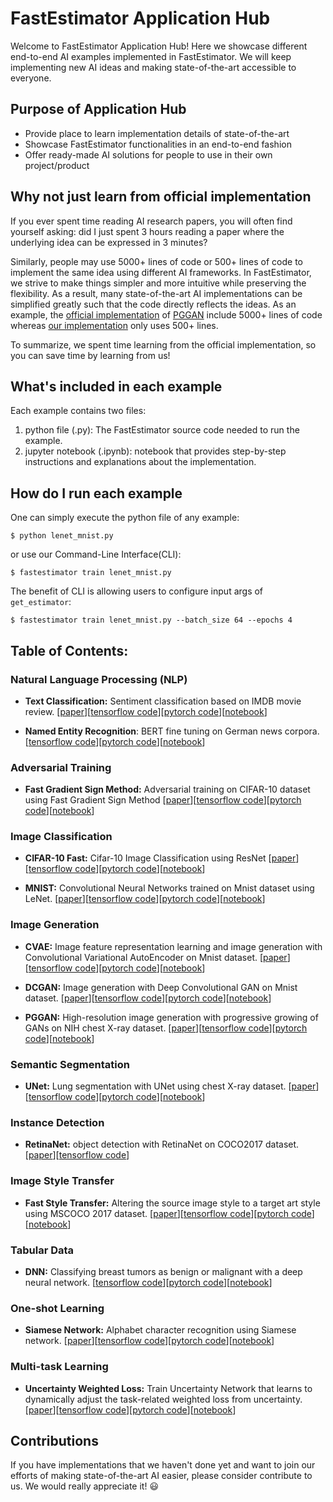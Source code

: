 # FastEstimator Application Hub

Welcome to FastEstimator Application Hub! Here we showcase different end-to-end AI examples implemented in FastEstimator. We will keep implementing new AI ideas and making state-of-the-art accessible to everyone.

## Purpose of Application Hub

* Provide place to learn implementation details of state-of-the-art
* Showcase FastEstimator functionalities in an end-to-end fashion
* Offer ready-made AI solutions for people to use in their own project/product


## Why not just learn from official implementation
If you ever spent time reading AI research papers, you will often find yourself asking: did I just spent 3 hours reading a paper where the underlying idea can be expressed in 3 minutes?

Similarly, people may use 5000+ lines of code or 500+ lines of code to implement the same idea using different AI frameworks. In FastEstimator, we strive to make things simpler and more intuitive while preserving the flexibility. As a result, many state-of-the-art AI implementations can be simplified greatly such that the code directly reflects the ideas. As an example, the [official implementation](https://github.com/tkarras/progressive_growing_of_gans) of [PGGAN](https://arxiv.org/abs/1710.10196) include 5000+ lines of code whereas [our implementation](https://github.com/fastestimator/fastestimator/blob/master/apphub/image_generation/pggan/pggan_tf.py) only uses 500+ lines.

To summarize, we spent time learning from the official implementation, so you can save time by learning from us!

## What's included in each example

Each example contains two files:

1. python file (.py): The FastEstimator source code needed to run the example.
2. jupyter notebook (.ipynb): notebook that provides step-by-step instructions and explanations about the implementation.


## How do I run each example

One can simply execute the python file of any example:
```
$ python lenet_mnist.py
```

or use our Command-Line Interface(CLI):

```
$ fastestimator train lenet_mnist.py
```

The benefit of CLI is allowing users to configure input args of `get_estimator`:

```
$ fastestimator train lenet_mnist.py --batch_size 64 --epochs 4
```


## Table of Contents:
### Natural Language Processing (NLP)
* **Text Classification:** Sentiment classification based on IMDB movie review. [[paper](https://www.bioinf.jku.at/publications/older/2604.pdf)][[tensorflow code](https://github.com/fastestimator/fastestimator/blob/master/apphub/NLP/imdb/imdb_tf.py)][[pytorch code](https://github.com/fastestimator/fastestimator/blob/master/apphub/NLP/imdb/imdb_torch.py)][[notebook](https://github.com/fastestimator/fastestimator/blob/master/apphub/NLP/imdb/imdb.ipynb)]

* **Named Entity Recognition**: BERT fine tuning on German news corpora. [[tensorflow code](https://github.com/fastestimator/fastestimator/blob/master/apphub/NLP/named_entity_recognition/bert_tf.py)][[pytorch code](https://github.com/fastestimator/fastestimator/blob/master/apphub/NLP/named_entity_recognition/bert_torch.py)][[notebook](https://github.com/fastestimator/fastestimator/blob/master/apphub/NLP/named_entity_recognition/bert.ipynb)]

### Adversarial Training
* **Fast Gradient Sign Method:** Adversarial training on CIFAR-10 dataset using Fast Gradient Sign Method [[paper](https://arxiv.org/abs/1412.6572)][[tensorflow code](https://github.com/fastestimator/fastestimator/blob/master/apphub/adversarial_training/fgsm/fgsm_tf.py)][[pytorch code](https://github.com/fastestimator/fastestimator/blob/master/apphub/adversarial_training/fgsm/fgsm_torch.py)][[notebook](https://github.com/fastestimator/fastestimator/blob/master/apphub/adversarial_training/fgsm/fgsm.ipynb)]

### Image Classification
* **CIFAR-10 Fast:** Cifar-10 Image Classification using ResNet [[paper](https://arxiv.org/abs/1608.06993)][[tensorflow code](https://github.com/fastestimator/fastestimator/blob/master/apphub/image_classification/cifar10_fast/cifar10_fast_tf.py)][[pytorch code](https://github.com/fastestimator/fastestimator/blob/master/apphub/image_classification/cifar10_fast/cifar10_fast_torch.py)][[notebook](https://github.com/fastestimator/fastestimator/blob/master/apphub/image_classification/cifar10_fast/cifar10_fast.ipynb)]

* **MNIST:** Convolutional Neural Networks trained on Mnist dataset using LeNet. [[paper](http://yann.lecun.com/exdb/publis/pdf/lecun-01a.pdf)][[tensorflow code](https://github.com/fastestimator/fastestimator/blob/master/apphub/image_classification/mnist/mnist_tf.py)][[pytorch code](https://github.com/fastestimator/fastestimator/blob/master/apphub/image_classification/mnist/mnist_torch.py)][[notebook](https://github.com/fastestimator/fastestimator/blob/master/apphub/image_classification/mnist/mnist.ipynb)]

### Image Generation
* **CVAE:** Image feature representation learning and image generation with Convolutional Variational AutoEncoder on Mnist dataset. [[paper](https://arxiv.org/abs/1312.6114)][[tensorflow code](https://github.com/fastestimator/fastestimator/blob/master/apphub/image_generation/cvae/cvae_tf.py)][[pytorch code](https://github.com/fastestimator/fastestimator/blob/master/apphub/image_generation/cvae/cvae_torch.py)][[notebook](https://github.com/fastestimator/fastestimator/blob/master/apphub/image_generation/cvae/cvae.ipynb)]

* **DCGAN:** Image generation with Deep Convolutional GAN on Mnist dataset. [[paper](https://arxiv.org/abs/1511.06434)][[tensorflow code](https://github.com/fastestimator/fastestimator/blob/master/apphub/image_generation/dcgan/dcgan_tf.py)][[pytorch code](https://github.com/fastestimator/fastestimator/blob/master/apphub/image_generation/dcgan/dcgan_torch.py)][[notebook](https://github.com/fastestimator/fastestimator/blob/master/apphub/image_generation/dcgan/dcgan.ipynb)]

* **PGGAN:** High-resolution image generation with progressive growing of GANs on NIH chest X-ray dataset. [[paper](https://arxiv.org/abs/1710.10196)][[tensorflow code](https://github.com/fastestimator/fastestimator/blob/master/apphub/image_generation/pggan/pggan_tf.py)][[pytorch code](https://github.com/fastestimator/fastestimator/blob/master/apphub/image_generation/pggan/pggan_torch.py)][[notebook](https://github.com/fastestimator/fastestimator/blob/master/apphub/image_generation/pggan/pggan.ipynb)]

### Semantic Segmentation
* **UNet:** Lung segmentation with UNet using chest X-ray dataset. [[paper](https://arxiv.org/abs/1505.04597)][[tensorflow code](https://github.com/fastestimator/fastestimator/blob/master/apphub/semantic_segmentation/unet/unet_tf.py)][[pytorch code](https://github.com/fastestimator/fastestimator/blob/master/apphub/semantic_segmentation/unet/unet_torch.py)][[notebook](https://github.com/fastestimator/fastestimator/blob/master/apphub/semantic_segmentation/unet/unet.ipynb)]

### Instance Detection
* **RetinaNet:** object detection with RetinaNet on COCO2017 dataset. [[paper](https://arxiv.org/abs/1708.02002)][[tensorflow code](https://github.com/fastestimator/fastestimator/blob/master/apphub/instance_detection/retinanet/retinanet_tf.py)]

### Image Style Transfer
* **Fast Style Transfer:** Altering the source image style to a target art style using MSCOCO 2017 dataset. [[paper](https://cs.stanford.edu/people/jcjohns/papers/eccv16/JohnsonECCV16.pdf)][[tensorflow code](https://github.com/fastestimator/fastestimator/blob/master/apphub/style_transfer/fst_coco/fst_tf.py)][[pytorch code](https://github.com/fastestimator/fastestimator/blob/master/apphub/style_transfer/fst_coco/fst_torch.py)][[notebook](https://github.com/fastestimator/fastestimator/blob/master/apphub/style_transfer/fst_coco/fst.ipynb)]

### Tabular Data
* **DNN:** Classifying breast tumors as benign or malignant with a deep neural network. [[tensorflow code](https://github.com/fastestimator/fastestimator/blob/master/apphub/tabular/dnn/dnn_tf.py)][[pytorch code](https://github.com/fastestimator/fastestimator/blob/master/apphub/tabular/dnn/dnn_torch.py)][[notebook](https://github.com/fastestimator/fastestimator/blob/master/apphub/tabular/dnn/dnn.ipynb)]

### One-shot Learning
* **Siamese Network:** Alphabet character recognition using Siamese network. [[paper](https://www.cs.cmu.edu/~rsalakhu/papers/oneshot1.pdf)][[tensorflow code](https://github.com/fastestimator/fastestimator/blob/master/apphub/one_shot_learning/siamese_tf.py)][[pytorch code](https://github.com/fastestimator/fastestimator/blob/master/apphub/one_shot_learning/siamese_torch.py)][[notebook](https://github.com/fastestimator/fastestimator/blob/master/apphub/one_shot_learning/siamese.ipynb)]

### Multi-task Learning
* **Uncertainty Weighted Loss:** Train Uncertainty Network that learns to dynamically adjust the task-related weighted loss from uncertainty. [[paper](https://arxiv.org/abs/1705.07115)][[tensorflow code](https://github.com/fastestimator/fastestimator/blob/master/apphub/multi_task_learning/uncertainty_weighted_loss/uncertainty_loss_tf.py)][[pytorch code](https://github.com/fastestimator/fastestimator/blob/master/apphub/multi_task_learning/uncertainty_weighted_loss/uncertainty_loss_torch.py)][[notebook](https://github.com/fastestimator/fastestimator/blob/master/apphub/multi_task_learning/uncertainty_weighted_loss/uncertainty_loss.ipynb)]

## Contributions
If you have implementations that we haven't done yet and want to join our efforts of making state-of-the-art AI easier, please consider contribute to us. We would really appreciate it! :smiley:
